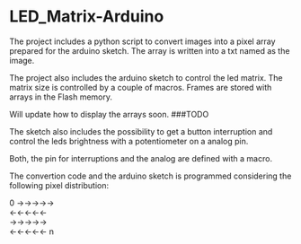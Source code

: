 # LED_Matrix-Arduino

The project includes a python script to convert images into a pixel array prepared for the arduino sketch.
The array is written into a txt named as the image.

The project also includes the arduino sketch to control the led matrix. The matrix size is controlled by a couple of macros.
Frames are stored with arrays in the Flash memory.

Will update how to display the arrays soon. ###TODO

The sketch also includes the possibility to get a button interruption and control the leds brightness with a potentiometer on a analog pin.

Both, the pin for interruptions and the analog are defined with a macro.

The convertion code and the arduino sketch is programmed considering the following pixel distribution:

0 ->->->->->   
  <-<-<-<-<-   
  ->->->->->   
  <-<-<-<-<- n   
